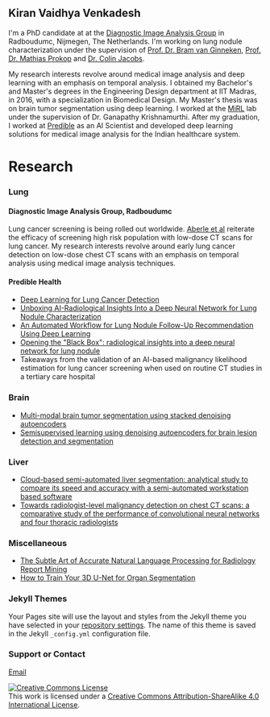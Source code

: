 ## Kiran Vaidhya Venkadesh 

I'm a PhD candidate at at the [Diagnostic Image Analysis Group](http://www.diagnijmegen.nl/index.php/Home) in Radboudumc, Nijmegen, The Netherlands. I'm working on lung nodule characterization under the supervision of [Prof. Dr. Bram van Ginneken](http://www.diagnijmegen.nl/index.php/Bram_van_Ginneken), [Prof. Dr. Mathias Prokop](http://diagnijmegen.nl/index.php/Person?name=Mathias_Prokop) and [Dr. Colin Jacobs](http://www.diagnijmegen.nl/index.php/Colin_Jacobs).

My research interests revolve around medical image analysis and deep learning with an emphasis on temporal analysis. I obtained my Bachelor's and Master's degrees in the Engineering Design department at IIT Madras, in 2016, with a specialization in Biomedical Design. My Master's thesis was on brain tumor segmentation using deep learning. I worked at the [MiRL](https://ed.iitm.ac.in/~gankrish/) lab under the supervision of Dr. Ganapathy Krishnamurthi. 
After my graduation, I worked at [Predible](http://predible.com/) as an AI Scientist and developed deep learning solutions for medical image analysis for the Indian healthcare system.

# Research

### Lung

#### Diagnostic Image Analysis Group, Radboudumc
Lung cancer screening is being rolled out worldwide. [Aberle et al](https://www.nature.com/articles/s41571-019-0231-3?utm_source=feedburner&utm_medium=feed&utm_campaign=Feed%3A+nrclinonc%2Frss%2Fcurrent+%28Nature+Reviews+Clinical+Oncology+-+Issue%29&post_id=noID) reiterate the efficacy of screening high risk population with low-dose CT scans for lung cancer. My research interests revolve around early lung cancer detection on low-dose chest CT scans with an emphasis on temporal analysis using medical image analysis techniques.

#### Predible Health
- [Deep Learning for Lung Cancer Detection](https://simplecore.intel.com/ai/wp-content/uploads/sites/69/PredibleHealth_DeepLearningForLungCancerDetection_WP.pdf)
- [Unboxing AI-Radiological Insights Into a Deep Neural Network for Lung Nodule Characterization](https://www.ncbi.nlm.nih.gov/pubmed/31623996)
- [An Automated Workflow for Lung Nodule Follow-Up Recommendation Using Deep Learning](https://link.springer.com/chapter/10.1007/978-3-030-50516-5_32)
- [Opening the "Black Box": radiological insights into a deep neural network for lung nodule](https://event.crowdcompass.com/ecr19/activity/877mEGBPNO)
- Takeaways from the validation of an AI-based malignancy likelihood estimation for lung cancer screening when used on routine CT studies in a tertiary care hospital

### Brain
- [Multi-modal brain tumor segmentation using stacked denoising autoencoders](https://link.springer.com/chapter/10.1007/978-3-319-30858-6_16)
- [Semisupervised learning using denoising autoencoders for brain lesion detection and segmentation](https://www.spiedigitallibrary.org/journals/Journal-of-Medical-Imaging/volume-4/issue-4/041311/Semisupervised-learning-using-denoising-autoencoders-for-brain-lesion-detection-and/10.1117/1.JMI.4.4.041311.short?SSO=1)

### Liver
- [Cloud-based semi-automated liver segmentation: analytical study to compare its speed and accuracy with a semi-automated workstation based software](https://posterng.netkey.at/esr/viewing/index.php?module=viewing_poster&doi=10.26044/ecr2019/C-2866)
- [Towards radiologist-level malignancy detection on chest CT scans: a comparative study of the performance of convolutional neural networks and four thoracic radiologists](https://posterng.netkey.at/esr/viewing/index.php?module=viewing_poster&doi=10.26044/ecr2019/C-2065)

### Miscellaneous
- [The Subtle Art of Accurate Natural Language Processing for Radiology Report Mining](https://dps2019.rsna.org/exhibit/?exhibit=AI129-ED-X)
- [How to Train Your 3D U-Net for Organ Segmentation](https://dps2019.rsna.org/exhibit/?exhibit=IN134-ED-X)

### Jekyll Themes

Your Pages site will use the layout and styles from the Jekyll theme you have selected in your [repository settings](https://github.com/kiranvaidhya/kiranvaidhya.github.io/settings/pages). The name of this theme is saved in the Jekyll `_config.yml` configuration file.

### Support or Contact

[Email](mailto:kiranvaidhya93@gmail.com)

<a rel="license" href="http://creativecommons.org/licenses/by-sa/4.0/"><img alt="Creative Commons License" style="border-width:0" src="https://i.creativecommons.org/l/by-sa/4.0/80x15.png" /></a><br />This work is licensed under a <a rel="license" href="http://creativecommons.org/licenses/by-sa/4.0/">Creative Commons Attribution-ShareAlike 4.0 International License</a>.
